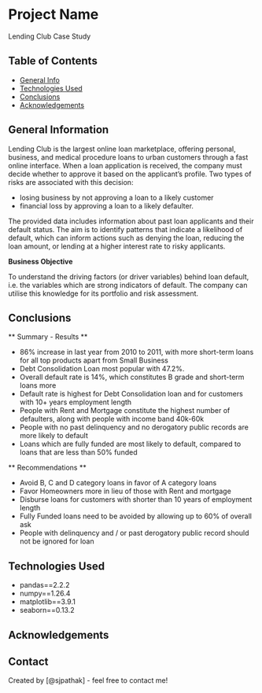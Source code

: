 # Project Name
Lending Club Case Study


## Table of Contents
* [General Info](#general-information)
* [Technologies Used](#technologies-used)
* [Conclusions](#conclusions)
* [Acknowledgements](#acknowledgements)

<!-- You can include any other section that is pertinent to your problem -->

## General Information
Lending Club is the largest online loan marketplace, offering personal, business, and medical procedure loans to urban customers through a fast online interface. When a loan application is received, the company must decide whether to approve it based on the applicant’s profile. Two types of risks are associated with this decision:
- losing business by not approving a loan to a likely customer
- financial loss by approving a loan to a likely defaulter.

The provided data includes information about past loan applicants and their default status. The aim is to identify patterns that indicate a likelihood of default, which can inform actions such as denying the loan, reducing the loan amount, or lending at a higher interest rate to risky applicants.

**Business Objective**

To understand the driving factors (or driver variables) behind loan default, i.e. the variables which are strong indicators of default.  The company can utilise this knowledge for its portfolio and risk assessment. 

## Conclusions
** Summary - Results **
- 86% increase in last year from 2010 to 2011, with more short-term loans for all top products apart from Small Business
- Debt Consolidation Loan most popular with 47.2%. 
- Overall default rate is 14%, which constitutes B grade and short-term loans more
- Default rate is highest for Debt Consolidation loan and for customers with 10+ years employment length
- People with Rent and Mortgage constitute the highest number of defaulters, along with people with income band 40k-60k
- People with no past delinquency and no derogatory public records are more likely to default
- Loans which are fully funded are most likely to default, compared to loans that are less than 50% funded

** Recommendations **
- Avoid B, C and D category loans in favor of A category loans
- Favor Homeowners more in lieu of those with Rent and mortgage
- Disburse loans for customers with shorter than 10 years of employment length
- Fully Funded loans need to be avoided by allowing up to 60% of overall ask
- People with delinquency and / or past derogatory public record should not be ignored for loan


## Technologies Used
- pandas==2.2.2
- numpy==1.26.4
- matplotlib==3.9.1
- seaborn==0.13.2


## Acknowledgements


## Contact
Created by [@sjpathak] - feel free to contact me!
